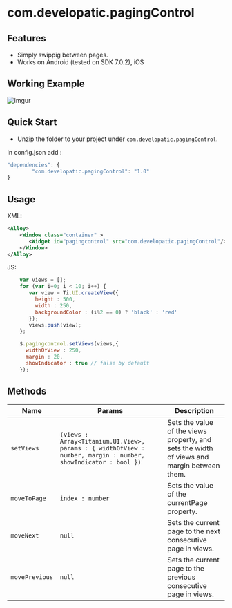 # com.developatic.pagingControl


## Features

* Simply swippig between pages.
* Works on Android (tested on SDK 7.0.2), iOS

## Working Example
![Imgur](https://media.giphy.com/media/xUOwFTbrmWIx6AC7OU/giphy.gif)


## Quick Start
* Unzip the folder to your project under `com.developatic.pagingControl`.

In config.json add : 
```javascript
"dependencies": {
        "com.developatic.pagingControl": "1.0"
}
```

## Usage

XML: 

```xml
<Alloy>
    <Window class="container" >
       <Widget id="pagingcontrol" src="com.developatic.pagingControl"/>
    </Window>
</Alloy>
```


JS: 

```js
    var views = [];
    for (var i=0; i < 10; i++) {
       var view = Ti.UI.createView({
         height : 500,
         width : 250,
         backgroundColor : (i%2 == 0) ? 'black' : 'red'  
       });
       views.push(view);
    };

    $.pagingcontrol.setViews(views,{
      widthOfView : 250, 
      margin : 20,
      showIndicator : true // false by default
    });
```


## Methods

|Name|Params|Description|
|---|---|---|
|`setViews`|`(views : Array<Titanium.UI.View>, params : { widthOfView : number, margin : number, showIndicator : bool })`|Sets the value of the views property, and sets the width of views and margin between them.|
|`moveToPage`|`index : number`|Sets the value of the currentPage property.|
|`moveNext`|`null`|Sets the current page to the next consecutive page in views.|
|`movePrevious`|`null`|Sets the current page to the previous consecutive page in views.|

